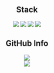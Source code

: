 <div align=center><h2>Stack</h2></div>
<div align=center>
  <img src="https://img.shields.io/badge/springboot-6DB33F?style=for-the-badge&logo=springboot&logoColor=white">
  <img src="https://img.shields.io/badge/java-007396?style=for-the-badge&logo=java&logoColor=white">
  <img src="https://img.shields.io/badge/mysql-4479A1?style=for-the-badge&logo=mysql&logoColor=white">
  <img src="https://img.shields.io/badge/ec2-FF9900?style=for-the-badge&logo=amazonec2&logoColor=white">
</div>

<div align=center><h2>GitHub Info</h2></div>
<div align=center>
  <img src="https://github-readme-stats.vercel.app/api?username=menuhwang&show_icons=true&bg_color=30,e96443,904e95&title_color=fff&text_color=fff">
</div>

<div align=center>
  <img src="https://github-readme-stats.vercel.app/api/top-langs/?username=menuhwang&layout=compact">
</div>

<!--
**menuhwang/menuhwang** is a ✨ _special_ ✨ repository because its `README.md` (this file) appears on your GitHub profile.

Here are some ideas to get you started:

- 🔭 I’m currently working on ...
- 🌱 I’m currently learning ...
- 👯 I’m looking to collaborate on ...
- 🤔 I’m looking for help with ...
- 💬 Ask me about ...
- 📫 How to reach me: ...
- 😄 Pronouns: ...
- ⚡ Fun fact: ...
-->
